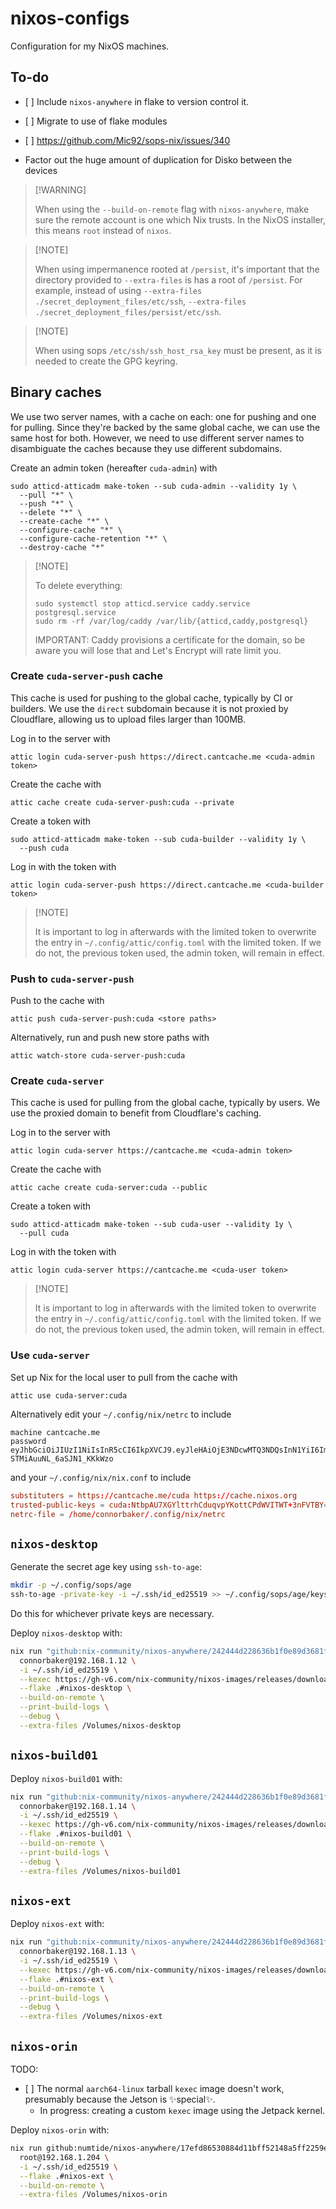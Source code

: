 # nixos-configs

Configuration for my NixOS machines.

## To-do

- \[ \] Include `nixos-anywhere` in flake to version control it.

- \[ \] Migrate to use of flake modules

- \[ \] <https://github.com/Mic92/sops-nix/issues/340>

- Factor out the huge amount of duplication for Disko between the devices

> \[!WARNING\]
>
> When using the `--build-on-remote` flag with `nixos-anywhere`, make sure the remote account is one which Nix trusts. In the NixOS installer, this means `root` instead of `nixos`.

> \[!NOTE\]
>
> When using impermanence rooted at `/persist`, it's important that the directory provided to `--extra-files` is has a root of `/persist`. For example, instead of using `--extra-files ./secret_deployment_files/etc/ssh`, `--extra-files ./secret_deployment_files/persist/etc/ssh`.

> \[!NOTE\]
>
> When using sops `/etc/ssh/ssh_host_rsa_key` must be present, as it is needed to create the GPG keyring.

## Binary caches

We use two server names, with a cache on each: one for pushing and one for pulling. Since they're backed by the same global cache, we can use the same host for both. However, we need to use different server names to disambiguate the caches because they use different subdomains.

Create an admin token (hereafter `cuda-admin`) with

```console
sudo atticd-atticadm make-token --sub cuda-admin --validity 1y \
  --pull "*" \
  --push "*" \
  --delete "*" \
  --create-cache "*" \
  --configure-cache "*" \
  --configure-cache-retention "*" \
  --destroy-cache "*"
```

> \[!NOTE\]
>
> To delete everything:
>
> ```console
> sudo systemctl stop atticd.service caddy.service postgresql.service
> sudo rm -rf /var/log/caddy /var/lib/{atticd,caddy,postgresql}
> ```
>
> IMPORTANT: Caddy provisions a certificate for the domain, so be aware you will lose that and Let's Encrypt will rate limit you.

### Create `cuda-server-push` cache

This cache is used for pushing to the global cache, typically by CI or builders. We use the `direct` subdomain because it is not proxied by Cloudflare, allowing us to upload files larger than 100MB.

Log in to the server with

```console
attic login cuda-server-push https://direct.cantcache.me <cuda-admin token>
```

Create the cache with

```console
attic cache create cuda-server-push:cuda --private
```

Create a token with

```console
sudo atticd-atticadm make-token --sub cuda-builder --validity 1y \
  --push cuda
```

Log in with the token with

```console
attic login cuda-server-push https://direct.cantcache.me <cuda-builder token>
```

> \[!NOTE\]
>
> It is important to log in afterwards with the limited token to overwrite the entry in `~/.config/attic/config.toml` with the limited token. If we do not, the previous token used, the admin token, will remain in effect.

### Push to `cuda-server-push`

Push to the cache with

```console
attic push cuda-server-push:cuda <store paths>
```

Alternatively, run and push new store paths with

```console
attic watch-store cuda-server-push:cuda
```

### Create `cuda-server`

This cache is used for pulling from the global cache, typically by users. We use the proxied domain to benefit from Cloudflare's caching.

Log in to the server with

```console
attic login cuda-server https://cantcache.me <cuda-admin token>
```

Create the cache with

```console
attic cache create cuda-server:cuda --public
```

Create a token with

```console
sudo atticd-atticadm make-token --sub cuda-user --validity 1y \
  --pull cuda
```

Log in with the token with

```console
attic login cuda-server https://cantcache.me <cuda-user token>
```

> \[!NOTE\]
>
> It is important to log in afterwards with the limited token to overwrite the entry in `~/.config/attic/config.toml` with the limited token. If we do not, the previous token used, the admin token, will remain in effect.

### Use `cuda-server`

Set up Nix for the local user to pull from the cache with

```console
attic use cuda-server:cuda
```

Alternatively edit your `~/.config/nix/netrc` to include

```netrc
machine cantcache.me
password eyJhbGciOiJIUzI1NiIsInR5cCI6IkpXVCJ9.eyJleHAiOjE3NDcwMTQ3NDQsInN1YiI6ImN1ZGEtdXNlciIsImh0dHBzOi8vand0LmF0dGljLnJzL3YxIjp7ImNhY2hlcyI6eyJjdWRhIjp7InIiOjF9fX19.xUkKcsxmAeyYFe1HcyJ-STMiAuuNL_6aSJN1_KKkWzo
```

and your `~/.config/nix/nix.conf` to include

```conf
substituters = https://cantcache.me/cuda https://cache.nixos.org
trusted-public-keys = cuda:NtbpAU7XGYlttrhCduqvpYKottCPdWVITWT+3nFVTBY= cache.nixos.org-1:6NCHdD59X431o0gWypbMrAURkbJ16ZPMQFGspcDShjY=
netrc-file = /home/connorbaker/.config/nix/netrc
```

## `nixos-desktop`

Generate the secret age key using `ssh-to-age`:

```bash
mkdir -p ~/.config/sops/age
ssh-to-age -private-key -i ~/.ssh/id_ed25519 >> ~/.config/sops/age/keys.txt
```

Do this for whichever private keys are necessary.

Deploy `nixos-desktop` with:

```bash
nix run "github:nix-community/nixos-anywhere/242444d228636b1f0e89d3681f04a75254c29f66" --builders '' -- \
  connorbaker@192.168.1.12 \
  -i ~/.ssh/id_ed25519 \
  --kexec https://gh-v6.com/nix-community/nixos-images/releases/download/nixos-unstable/nixos-kexec-installer-noninteractive-x86_64-linux.tar.gz \
  --flake .#nixos-desktop \
  --build-on-remote \
  --print-build-logs \
  --debug \
  --extra-files /Volumes/nixos-desktop
```

## `nixos-build01`

Deploy `nixos-build01` with:

```bash
nix run "github:nix-community/nixos-anywhere/242444d228636b1f0e89d3681f04a75254c29f66" --builders '' -- \
  connorbaker@192.168.1.14 \
  -i ~/.ssh/id_ed25519 \
  --kexec https://gh-v6.com/nix-community/nixos-images/releases/download/nixos-unstable/nixos-kexec-installer-noninteractive-x86_64-linux.tar.gz \
  --flake .#nixos-build01 \
  --build-on-remote \
  --print-build-logs \
  --debug \
  --extra-files /Volumes/nixos-build01
```

## `nixos-ext`

Deploy `nixos-ext` with:

```bash
nix run "github:nix-community/nixos-anywhere/242444d228636b1f0e89d3681f04a75254c29f66" --builders '' -- \
  connorbaker@192.168.1.13 \
  -i ~/.ssh/id_ed25519 \
  --kexec https://gh-v6.com/nix-community/nixos-images/releases/download/nixos-unstable/nixos-kexec-installer-noninteractive-x86_64-linux.tar.gz \
  --flake .#nixos-ext \
  --build-on-remote \
  --print-build-logs \
  --debug \
  --extra-files /Volumes/nixos-ext
```

## `nixos-orin`

TODO:

- \[ \] The normal `aarch64-linux` tarball `kexec` image doesn't work, presumably because the Jetson is ✨special✨.
  - In progress: creating a custom `kexec` image using the Jetpack kernel.

Deploy `nixos-orin` with:

```bash
nix run github:numtide/nixos-anywhere/17efd86530884d11bff52148a5ff2259e2e869ed -- \
  root@192.168.1.204 \
  -i ~/.ssh/id_ed25519 \
  --flake .#nixos-ext \
  --build-on-remote \
  --extra-files /Volumes/nixos-orin
```
